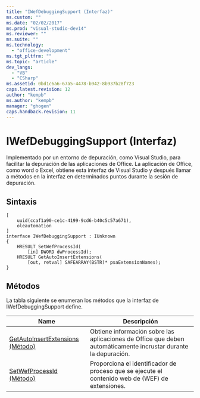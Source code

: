 ```yaml
---
title: "IWefDebuggingSupport (Interfaz)"
ms.custom: ""
ms.date: "02/02/2017"
ms.prod: "visual-studio-dev14"
ms.reviewer: ""
ms.suite: ""
ms.technology: 
  - "office-development"
ms.tgt_pltfrm: ""
ms.topic: "article"
dev_langs: 
  - "VB"
  - "CSharp"
ms.assetid: 0bd1c6a6-67a5-4478-b942-8b937b28f723
caps.latest.revision: 12
author: "kempb"
ms.author: "kempb"
manager: "ghogen"
caps.handback.revision: 11
---
```

# IWefDebuggingSupport (Interfaz)
  Implementado por un entorno de depuración, como Visual Studio, para facilitar la depuración de las aplicaciones de Office.  La aplicación de Office, como word o Excel, obtiene esta interfaz de Visual Studio y después llamar a métodos en la interfaz en determinados puntos durante la sesión de depuración.  
  
## Sintaxis  
  
```  
[  
    uuid(ccaf1a90-ce1c-4199-9cd6-b40c5c57a671),  
    oleautomation  
]  
interface IWefDebuggingSupport : IUnknown  
{  
    HRESULT SetWefProcessId(  
        [in] DWORD dwProcessId);  
    HRESULT GetAutoInsertExtensions(  
        [out, retval] SAFEARRAY(BSTR)* psaExtensionNames);  
}  
```  
  
## Métodos  
 La tabla siguiente se enumeran los métodos que la interfaz de IWefDebuggingSupport define.  
  
|Name|Descripción|  
|----------|-----------------|  
|[GetAutoInsertExtensions &#40;Método&#41;](../vsto/getautoinsertextensions-method.md)|Obtiene información sobre las aplicaciones de Office que deben automáticamente incrustar durante la depuración.|  
|[SetWefProcessId &#40;Método&#41;](../vsto/setwefprocessid-method.md)|Proporciona el identificador de proceso que se ejecute el contenido web de \(WEF\) de extensiones.|  
  
  